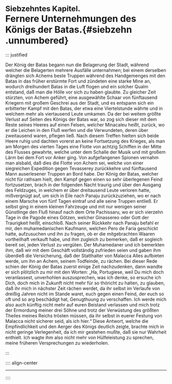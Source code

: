 # <small>Siebzehntes Kapitel.</small><br />Fernere Unternehmungen des Königs der Batas.{#siebzehn .unnumbered}

::: justified

Der König der Batas begann nun die Belagerung der Stadt, während welcher die
Belagerten mehrere Ausfälle unternahmen; bei einem derselben drängten sich
Achems beste Truppen während des Handgemenges mit den Batas in das früher
erstürmte Fort und zündeten eine starke Mine an, wodurch dreihundert Batas in
die Luft flogen und ein solcher Qualm entstand, daß man die Hölle vor sich zu
haben glaubte. Zu gleicher Zeit stürzten, von Achem geführt, eine ausgewählte
Schaar von fünftausend Kriegern mit großem Geschrei aus der Stadt, und es
entspann sich ein erbitterter Kampf mit den Batas, der etwa eine Viertelstunde
währte und in welchem mehr als viertausend Leute umkamen. Da der bei weitem
größte Verlust auf Seiten des Königs der Batas war, so zog sich dieser mit dem
Reste seines Heeres auf einen Felsen, welcher Minacaleu heißt, zurück, wo er die
Leichen in den Fluß werfen und die Verwundeten, deren über zweitausend waren,
pflegen ließ. Nach diesem Treffen hielten sich beide Heere ruhig und dachten
vorerst an keine Fortsetzung des Krieges, als man am Morgen des vierten Tages
eine Flotte von achtzig Schiffen in der Mitte des Flusses gewahrte, welche unter
dem Schalle der Musik und mit großem Lärm bei dem Fort vor Anker ging. Von
aufgefangenen Spionen vernahm man alsbald, daß dies die Flotte von Achem sei,
welche von einer siegreichen Expedition gegen Tevasserey zurückkehre und
fünftausend Mann auserlesener Truppen an Bord habe. Der König der Batas, welcher
nicht für rathsam hielt, den Kampf gegen einen so sehr überlegenen Feind
fortzusetzen, brach in der folgenden Nacht traurig und über den Ausgang des
Feldzuges, in welchem er über dreitausend Leute verloren hatte, mißvergnügt auf,
um sich in Eile nach Panaju zurückzuziehen, wo er nach einem Marsche von fünf
Tagen eintraf und alle seine Truppen entließ. Er selbst ging in einem kleinen
Fahrzeuge und mit nur wenigen seiner Günstlinge den Fluß hinauf nach dem Orte
Pachissaru, wo er sich vierzehn Tage in die Pagode eines Götzen, welcher
Ginassereo oder Gott der Traurigkeit heißt, einschloß. Nach seiner Rückkehr nach
Panaju befahl er mir, den muhamedanischen Kaufmann, welchen Pero de Faria
geschickt hatte, aufzusuchen und ihn zu fragen, ob er die mitgebrachten Waaren
vortheilhaft verkauft habe, und ihm zugleich zu bemerken, daß er sogleich bereit
sei, jeden Verlust zu vergüten. Der Muhamedaner und ich bemerkten ihm, daß wir
mit dem Geschäft vollständig zufrieden seien und gaben ihm überdieß die
Versicherung, daß der Statthalter von Malacca Alles aufbieten werde, um ihn an
Achem, seinem Todfeinde, zu rächen. Bei dieser Rede schien der König der Batas
zuerst einige Zeit nachzudenken, dann wandte er sich plötzlich zu mir mit den
Worten: „Ha, Portugiese, weil Du mich doch veranlassest, unverhohlen
auszusprechen, was ich denke, so ersuche ich Dich, doch mich in Zukunft nicht
mehr für so thöricht zu halten, zu glauben, daß ihr mich in nächster Zeit rächen
werdet, da ihr selbst im Verlaufe von dreißig Jahren nicht im Stande waret, euch
gegen einen Feind, der euch so oft und so arg beschädigt hat, Genugthuung zu
verschaffen. Ich werde mich also auch künftig nicht mehr auf euren Beistand
verlassen und mich trotz der Ermordung meiner drei Söhne und trotz der
Verwüstung des größten Theiles meines Reichs trösten müssen, da ihr selbst in
euerer Festung von Malacca nicht sicherer seid, als ich hier.“ Diese Antwort,
welche die Empfindlichkeit und den Aerger des Königs deutlich zeigte, brachte
mich in nicht geringe Verlegenheit, da ich mir gestehen mußte, daß sie nur
Wahrheit enthielt. Ich wagte ihm also nicht mehr von Hülfeleistung zu sprechen,
meine früheren Versprechungen zu wiederholen.

:::

:::: align-center
****
::::

